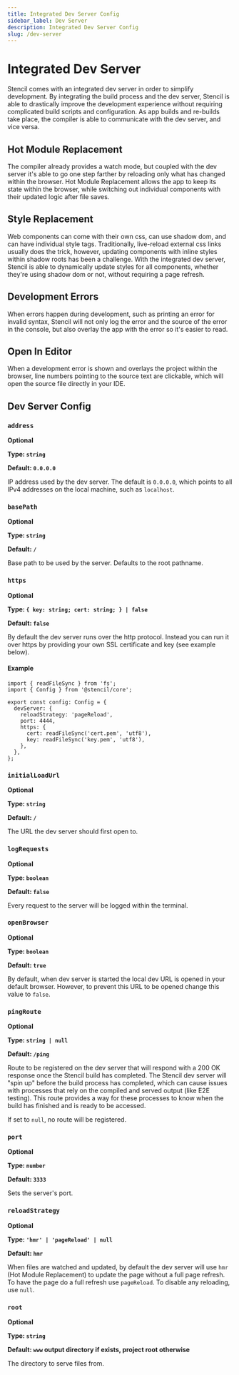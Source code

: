 ```yaml
---
title: Integrated Dev Server Config
sidebar_label: Dev Server
description: Integrated Dev Server Config
slug: /dev-server
---
```


# Integrated Dev Server

Stencil comes with an integrated dev server in order to simplify development. By integrating the build process and the dev server, Stencil is able to drastically improve the development experience without requiring complicated build scripts and configuration. As app builds and re-builds take place, the compiler is able to communicate with the dev server, and vice versa.

## Hot Module Replacement

The compiler already provides a watch mode, but coupled with the dev server it's able to go one step farther by reloading only what has changed within the browser. Hot Module Replacement allows the app to keep its state within the browser, while switching out individual components with their updated logic after file saves.

## Style Replacement

Web components can come with their own css, can use shadow dom, and can have individual style tags. Traditionally, live-reload external css links usually does the trick, however, updating components with inline styles within shadow roots has been a challenge. With the integrated dev server, Stencil is able to dynamically update styles for all components, whether they're using shadow dom or not, without requiring a page refresh.

## Development Errors

When errors happen during development, such as printing an error for invalid syntax, Stencil will not only log the error and the source of the error in the console, but also overlay the app with the error so it's easier to read.

## Open In Editor

When a development error is shown and overlays the project within the browser, line numbers pointing to the source text are clickable,
which will open the source file directly in your IDE.

## Dev Server Config

### `address`

**Optional**

**Type: `string`**

**Default: `0.0.0.0`**

IP address used by the dev server. The default is `0.0.0.0`, which points to all IPv4 addresses on the local machine, such as `localhost`.

### `basePath`

**Optional**

**Type: `string`**

**Default: `/`**

Base path to be used by the server. Defaults to the root pathname.

### `https`

**Optional**

**Type: `{ key: string; cert: string; } | false`**

**Default: `false`**

By default the dev server runs over the http protocol. Instead you can run it over https by providing your own SSL certificate and key (see example below).

#### Example

```tsx
import { readFileSync } from 'fs';
import { Config } from '@stencil/core';

export const config: Config = {
  devServer: {
    reloadStrategy: 'pageReload',
    port: 4444,
    https: {
      cert: readFileSync('cert.pem', 'utf8'),
      key: readFileSync('key.pem', 'utf8'),
    },
  },
};
```

### `initialLoadUrl`

**Optional**

**Type: `string`**

**Default: `/`**

The URL the dev server should first open to.

### `logRequests`

**Optional**

**Type: `boolean`**

**Default: `false`**

Every request to the server will be logged within the terminal.

### `openBrowser`

**Optional**

**Type: `boolean`**

**Default: `true`**

By default, when dev server is started the local dev URL is opened in your default browser. However, to prevent this URL to be opened change this value to `false`.

### `pingRoute`

**Optional**

**Type: `string | null`**

**Default: `/ping`**

Route to be registered on the dev server that will respond with a 200 OK response once the Stencil build has completed. The Stencil dev server will "spin up"
before the build process has completed, which can cause issues with processes that rely on the compiled and served output (like E2E testing). This route provides
a way for these processes to know when the build has finished and is ready to be accessed.

If set to `null`, no route will be registered.

### `port`

**Optional**

**Type: `number`**

**Default: `3333`**

Sets the server's port.

### `reloadStrategy`

**Optional**

**Type: `'hmr' | 'pageReload' | null`**

**Default: `hmr`**

When files are watched and updated, by default the dev server will use `hmr` (Hot Module Replacement) to update the page without a full page refresh.
To have the page do a full refresh use `pageReload`. To disable any reloading, use `null`.

### `root`

**Optional**

**Type: `string`**

**Default: `www` output directory if exists, project root otherwise**

The directory to serve files from.
